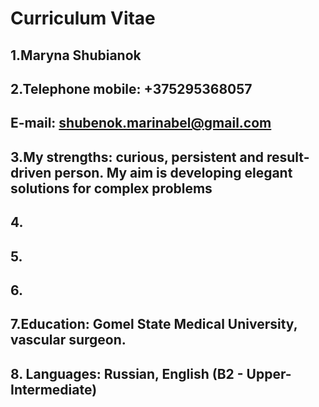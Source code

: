 # Curriculum Vitae
## 1.Maryna Shubianok
## 2.Telephone mobile: +375295368057
## E-mail: shubenok.marinabel@gmail.com
## 3.My strengths: curious, persistent and result-driven person. My aim is developing elegant solutions for complex problems
## 4. 
## 5.
## 6.
## 7.Education: Gomel State Medical University, vascular surgeon.
## 8. Languages: Russian, English (B2 - Upper-Intermediate)

